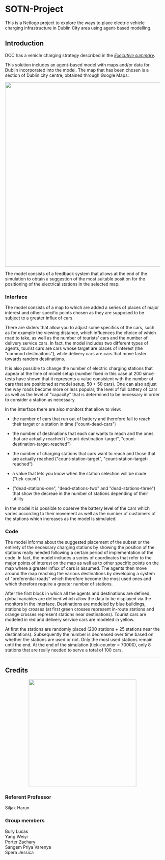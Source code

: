 # SOTN-Project
This is a Netlogo project to explore the ways to place electric vehicle charging infrastructure in Dublin City area using agent-based modelling.

## Introduction
DCC has a vehicle charging strategy described in the 
<em> [Executive summary](https://www.dublincity.ie/residential/transportation/electric-vehicle-charging-information). </em>

This solution includes an agent-based model with maps and/or data for Dublin incorporated into the model.
The map that has been chosen is a section of Dublin city centre, obtained through Google Maps:

<p align="center">
<a href="https://user-images.githubusercontent.com/80853919/204019477-0a68c4b1-4432-4f26-bedc-2e4f9a9ecceb.png" target="_blank"><img src="https://user-images.githubusercontent.com/80853919/204019477-0a68c4b1-4432-4f26-bedc-2e4f9a9ecceb.png"  width="600"/></a>
</p>

The model consists of a feedback system that allows at the end of the simulation to obtain a suggestion of the most suitable position for the positioning of the electrical stations in the selected map.

### Interface

The model consists of a map to which are added a series of places of major interest and other specific points chosen as they are supposed to be subject to a greater influx of cars.

There are sliders that allow you to adjust some specifics of the cars, such as for example the viewing distance, which influences the choice of which road to take, as well as the number of tourists' cars and the number of delivery service cars.
In fact, the model includes two different types of agents, tourist cars are cars whose target are places of interest (the "commod destinaitons"), while delivery cars are cars that move faster towards random destinations.

It is also possible to change the number of electric charging stations that appear at the time of model setup (number fixed in this case at 200 since tests have shown that it represents a value consistent with the number of cars that are positioned at model setup, 50 + 50 cars).
One can also adjust the way roads become more or less popular, the level of full battery of cars as well as the level of "capacity" that is determined to be necessary in order to consider a station as necessary.

In the interface there are also monitors that allow to view:
- the number of cars that run out of battery and therefore fail to reach their target or a station in time ("count-dead-cars")
- the number of destinations that each car wants to reach and the ones that are actually reached ("count-destination-target", "count-destination-target-reached")
- the number of charging stations that cars want to reach and those that are actually reached ("count-station-target", "count-station-target-reached")

- a value that lets you know when the station selection will be made ("tick-count")
- ("dead-stations-one", "dead-stations-two" and "dead-stations-three") that show the decreae in the number of stations depending of their utility

In the model it is possible to observe the battery level of the cars which varies according to their movement as well as the number of customers of the stations which increases as the model is simulated.

### Code

The model informs about the suggested placement of the subset or the entirety of the necessary charging stations by showing the position of the stations really needed following a certain period of implementation of the code. 
In fact, the model includes a series of coordinates that refer to the major points of interest on the map as well as to other specific points on the map where a greater influx of cars is assumed. The agents then move around the map reaching the various destinations by developing a system of "preferential roads" which therefore become the most used ones and which therefore require a greater number of stations. 

After the first block in which all the agents and destinations are defined, global variables are defined which allow the data to be displayed via the monitors in the interface. Destinations are modeled by blue buildings, stations by crosses (at first green crosses represent in-route stations and orange crosses represent stations near destinations).
Tourist cars are modeled in red and delivery service cars are modeled in yellow.

At first the stations are randomly placed (200 stations + 25 stations near the destinations).
Subsequently the number is decreased over time based on whether the stations are used or not. Only the most used stations remain until the end.
At the end of the simulation (tick-counter = 70000), only 8 stations that are really needed to serve a total of 100 cars.

<hr />

## Credits

<p align="center">
<a href="https://user-images.githubusercontent.com/80853919/204019277-1b5ee3a7-b744-478e-b49d-6c7ec6dfab01.jpg" target="_blank"><img src="https://user-images.githubusercontent.com/80853919/204019277-1b5ee3a7-b744-478e-b49d-6c7ec6dfab01.jpg"  width="350" /></a>
</p>

### Referent Professor
Siljak Harun

### Group members

Bury Lucas <br/>
Yang Weiyi <br/>
Porter Zachary <br/>
Sangem Priya Varenya <br/>
Spera Jessica <br/>
